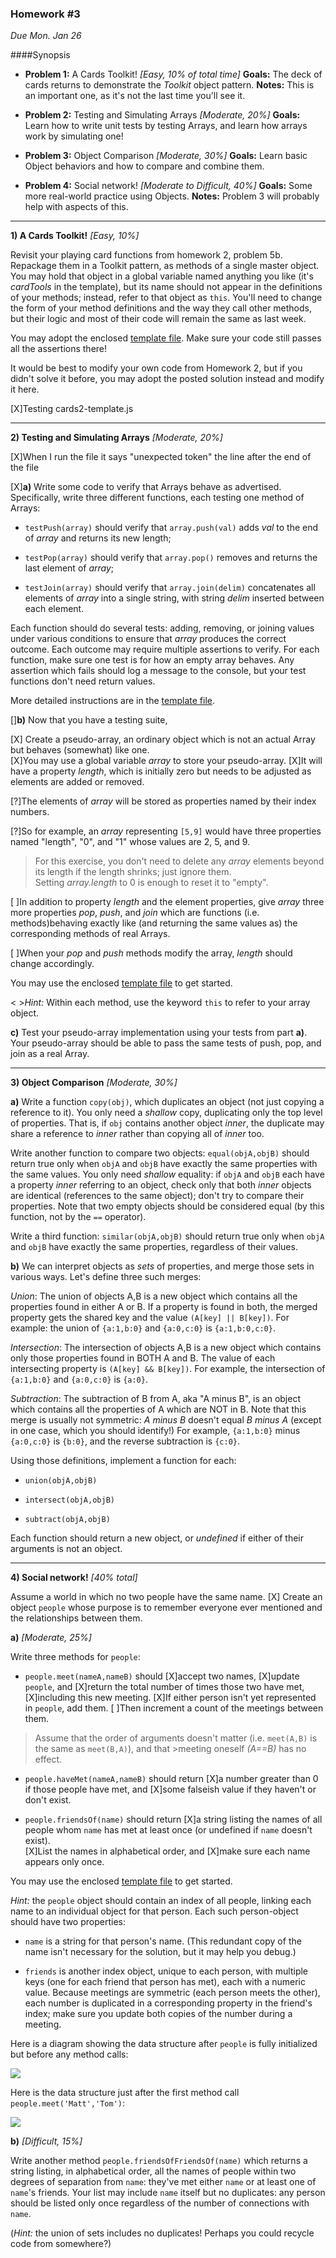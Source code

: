 ### Homework #3

_Due Mon. Jan 26_

####Synopsis

- **Problem 1:** A Cards Toolkit! _[Easy, 10% of total time]_ **Goals:** The deck of cards returns to demonstrate the _Toolkit_ object pattern. **Notes:** This is an important one, as it's not the last time you'll see it.

- **Problem 2:** Testing and Simulating Arrays _[Moderate, 20%]_ **Goals:** Learn how to write unit tests by testing Arrays, and learn how arrays work by simulating one!

- **Problem 3:** Object Comparison _[Moderate, 30%]_ **Goals:** Learn basic Object behaviors and how to compare and combine them.

- **Problem 4:** Social network! _[Moderate to Difficult, 40%]_ **Goals:** Some more real-world practice using Objects. **Notes:** Problem 3 will probably help with aspects of this.

---

**1)  A Cards Toolkit!**  _[Easy, 10%]_

Revisit your playing card functions from homework 2, problem 5b.  Repackage them in a Toolkit pattern, as methods of a single master object.  You may hold that object in a global variable named anything you like (it's _cardTools_ in the template), but its name should not appear in the definitions of your methods; instead, refer to that object as `this`.  You'll need to change the form of your method definitions and the way they call other methods, but their logic and most of their code will remain the same as last week.

You may adopt the enclosed [template file](cards2-template.js).  Make sure your code still passes all the assertions there!

It would be best to modify your own code from Homework 2, but if you didn't solve it before, you may adopt the posted solution instead and modify it here.

[X]Testing cards2-template.js

---

**2)  Testing and Simulating Arrays** _[Moderate, 20%]_

[X]When I run the file it says "unexpected token" the line after the end of the file

[X]**a)**
Write some code to verify that Arrays behave as advertised.  Specifically, write three different functions, each testing one method of Arrays:

* `testPush(array)` should verify that `array.push(val)` adds _val_ to the end of _array_ and returns its new length;

* `testPop(array)` should verify that `array.pop()` removes and returns the last element of _array_;

* `testJoin(array)` should verify that `array.join(delim)` concatenates all elements of _array_ into a single string, with string _delim_ inserted between each element.


Each function should do several tests:  adding, removing, or joining values under various conditions to ensure that _array_ produces the correct outcome.  Each outcome may require multiple assertions to verify.  For each function, make sure one test is for how an empty array behaves.
Any assertion which fails should log a message to the console, but your test functions don't need return values.

More detailed instructions are in the [template file](array-test-template.js).

[]**b)** Now that you have a testing suite, 

[X] Create a pseudo-array, an ordinary object which is not an actual Array but behaves
(somewhat) like one.  
[X]You may use a global variable _array_ to store
your pseudo-array.
[X]It will have a property _length_, which is initially zero but needs to be adjusted as elements are added or removed.

[?]The elements of _array_ will be stored as properties named by their index numbers.

[?]So for example, an _array_ representing `[5,9]` would have three properties named "length", "0", and "1" whose values are 2, 5, and 9.

>For this exercise, you don't need to delete any _array_ elements beyond its length if the length shrinks; just ignore them.  
>Setting _array.length_ to 0 is enough to reset it to "empty".

[ ]In addition to property _length_ and the element properties, give _array_ three more properties _pop_, _push_, and _join_ which are functions (i.e. methods)behaving exactly like (and returning the same values as) the corresponding methods of real Arrays.  

[ ]When your _pop_ and _push_ methods modify the array, _length_ should change accordingly.

<X>You may use the enclosed [template file](pseudo-array-template.js) to get started.

< >_Hint:_ Within each method, use the keyword `this` to refer to your array object.


**c)**  Test your pseudo-array implementation using your tests from part **a)**.  Your pseudo-array should be able to pass the same tests of push, pop, and join as a real Array.

---

**3)  Object Comparison** _[Moderate, 30%]_

**a)**
Write a function `copy(obj)`, which duplicates an object (not just copying a reference to it).  You only need a _shallow_ copy, duplicating only the top level of properties.  That is, if `obj` contains another object _inner_, the duplicate may share a reference to _inner_ rather than copying all of _inner_ too.

Write another function to compare two objects:
`equal(objA,objB)` should return true only when `objA` and `objB` have exactly the same properties with the same values.  You only need _shallow_ equality: if `objA` and `objB` each have a property _inner_ referring to an object, check only that both _inner_ objects are identical (references to the same object); don't try to compare their properties.
Note that two empty objects should be considered equal (by this function, not by the `==` operator).

Write a third function:
`similar(objA,objB)` should return true only when `objA` and `objB` have exactly the same properties, regardless of their values.

**b)**
We can interpret objects as _sets_ of properties, and merge those sets in various ways.  Let's define three such merges:

*Union*: The union of objects A,B is a new object which contains all the properties found in either A or B.  If a property is found in both, the merged property gets the shared key and the value `(A[key] || B[key])`.
For example: the union of `{a:1,b:0}` and `{a:0,c:0}` is `{a:1,b:0,c:0}`.

*Intersection*: The intersection of objects A,B is a new object which contains only those properties found in BOTH A and B.  The value of each intersecting property is `(A[key] && B[key])`.
For example, the intersection of `{a:1,b:0}` and `{a:0,c:0}` is `{a:0}`.

*Subtraction*: The subtraction of B from A, aka "A minus B", is an object which contains all the properties of A which are NOT in B.  Note that this merge is usually not symmetric: _A minus B_ doesn't equal _B minus A_ (except in one case, which you should identify!)
For example, `{a:1,b:0}` minus `{a:0,c:0}` is `{b:0}`, and the reverse subtraction is `{c:0}`.

Using those definitions, implement a function for each:

* `union(objA,objB)`

* `intersect(objA,objB)`

* `subtract(objA,objB)`

Each function should return a new object, or _undefined_ if either of their arguments is not an object.

---

**4) Social network!** _[40% total]_

Assume a world in which no two people have the same name.
[X] Create an object `people` whose purpose is to remember everyone ever mentioned and the relationships between them.

**a)** _[Moderate, 25%]_

Write three methods for `people`:

* `people.meet(nameA,nameB)` should 
[X]accept two names, 
[X]update `people`, and 
[X]return the total number of times those two have met, 
	[X]including this new meeting.
[X]If either person isn't yet represented in `people`, add them.
[ ]Then increment a count of the meetings between them.
>Assume that the order of arguments doesn't matter (i.e. `meet(A,B)` is the same as `meet(B,A)`), and that 
	>meeting oneself _(A==B)_ has no effect.

* `people.haveMet(nameA,nameB)` should return 
[X]a number greater than 0 if those people have met, and 
[X]some falseish value if they haven't or don't exist.

* `people.friendsOf(name)` should return 
[X]a string listing the names of all people whom `name` has met at least once (or undefined if `name` doesn't exist).   
[X]List the names in alphabetical order, and 
	[X]make sure each name appears only once.

You may use the enclosed [template file](social-network-template.js) to get started.

_Hint:_ the `people` object should contain an index of all people, linking each name to an individual object for that person.  Each such person-object should have two properties:

* `name` is a string for that person's name.  (This redundant copy of the name isn't necessary for the solution, but it may help you debug.)

* `friends` is another index object, unique to each person, with multiple keys (one for each friend that person has met), each with a numeric value.  Because meetings are symmetric (each person meets the other), each number is duplicated in a corresponding property in the friend's index; make sure you update both copies of the number during a meeting.

Here is a diagram showing the data structure after `people` is fully initialized but before any method calls:

![](http://portlandcodeschool.github.io/jse-win15-3/social-network1.svg)

Here is the data structure just after the first method call `people.meet('Matt','Tom')`:

![](http://portlandcodeschool.github.io/jse-win15-3/social-network2.svg)

**b)** _[Difficult, 15%]_

Write another method `people.friendsOfFriendsOf(name)` which returns a string listing, in alphabetical order, all the names of people within two degrees of separation from `name`: they've met either `name` or at least one of `name`'s friends.
Your list may include `name` itself but no duplicates: any person should be listed only once regardless of the number of connections with `name`.

(_Hint:_ the union of sets includes no duplicates!  Perhaps you could recycle code from somewhere?)



